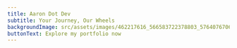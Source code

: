 ```yaml
---
title: Aaron Dot Dev
subtitle: Your Journey, Our Wheels
backgroundImage: src/assets/images/462217616_566583722378803_5764076706188837616_n.jpg
buttonText: Explore my portfolio now
---
```

